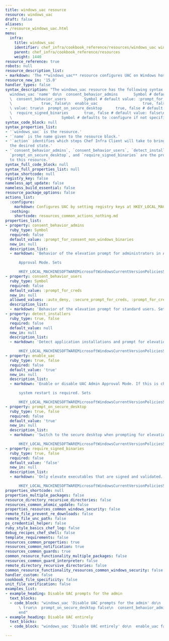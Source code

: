 ```yaml
---
title: windows_uac resource
resource: windows_uac
draft: false
aliases:
- /resource_windows_uac.html
menu:
  infra:
    title: windows_uac
    identifier: chef_infra/cookbook_reference/resources/windows_uac windows_uac
    parent: chef_infra/cookbook_reference/resources
    weight: 1440
resource_reference: true
robots: null
resource_description_list:
- markdown: 'The **windows_uac** resource configures UAC on Windows hosts by setting registry keys at ''HKEY_LOCAL_MACHINESOFTWAREMicrosoftWindowsCurrentVersionPoliciesSystem'''
resource_new_in: '15.0'
handler_types: false
syntax_description: "The windows_uac resource has the following syntax:\n\n``` ruby\n\
  windows_uac 'name' do\n  consent_behavior_admins       Symbol # default value: :prompt_for_consent_non_windows_binaries\n\
  \  consent_behavior_users        Symbol # default value: :prompt_for_creds\n  detect_installers\
  \             true, false\n  enable_uac                    true, false # default\
  \ value: true\n  prompt_on_secure_desktop      true, false # default value: true\n\
  \  require_signed_binaries       true, false # default value: false\n  action  \
  \                      Symbol # defaults to :configure if not specified\nend\n```"
syntax_code_block: null
syntax_properties_list:
- '`windows_uac` is the resource.'
- '`name` is the name given to the resource block.'
- '`action` identifies which steps Chef Infra Client will take to bring the node into
  the desired state.'
- '`consent_behavior_admins`, `consent_behavior_users`, `detect_installers`, `enable_uac`,
  `prompt_on_secure_desktop`, and `require_signed_binaries` are the properties available
  to this resource.'
syntax_full_code_block: null
syntax_full_properties_list: null
syntax_shortcode: null
registry_key: false
nameless_apt_update: false
nameless_build_essential: false
resource_package_options: false
actions_list:
  :configure:
    markdown: Configures UAC by setting registry keys at HKEY_LOCAL_MACHINESOFTWAREMicrosoftWindowsCurrentVersionPoliciesSystem.
  :nothing:
    shortcode: resources_common_actions_nothing.md
properties_list:
- property: consent_behavior_admins
  ruby_type: Symbol
  required: false
  default_value: :prompt_for_consent_non_windows_binaries
  new_in: null
  description_list:
  - markdown: 'Behavior of the elevation prompt for administrators in Admin

      Approval Mode. Sets

      HKEY_LOCAL_MACHINESOFTWAREMicrosoftWindowsCurrentVersionPoliciesSystemEnableLUAConsentPromptBehaviorAdmin.'
- property: consent_behavior_users
  ruby_type: Symbol
  required: false
  default_value: :prompt_for_creds
  new_in: null
  allowed_values: :auto_deny, :secure_prompt_for_creds, :prompt_for_creds
  description_list:
  - markdown: 'Behavior of the elevation prompt for standard users. Sets HKEY_LOCAL_MACHINESOFTWAREMicrosoftWindowsCurrentVersionPoliciesSystemEnableLUAConsentPromptBehaviorUser.'
- property: detect_installers
  ruby_type: true, false
  required: false
  default_value: null
  new_in: null
  description_list:
  - markdown: 'Detect application installations and prompt for elevation. Sets

      HKEY_LOCAL_MACHINESOFTWAREMicrosoftWindowsCurrentVersionPoliciesSystemEnableLUAEnableInstallerDetection.'
- property: enable_uac
  ruby_type: true, false
  required: false
  default_value: 'true'
  new_in: null
  description_list:
  - markdown: 'Enable or disable UAC Admin Approval Mode. If this is changed a

      system restart is required. Sets

      HKEY_LOCAL_MACHINESOFTWAREMicrosoftWindowsCurrentVersionPoliciesSystemEnableLUA.'
- property: prompt_on_secure_desktop
  ruby_type: true, false
  required: false
  default_value: 'true'
  new_in: null
  description_list:
  - markdown: 'Switch to the secure desktop when prompting for elevation. Sets

      HKEY_LOCAL_MACHINESOFTWAREMicrosoftWindowsCurrentVersionPoliciesSystemEnableLUAPromptOnSecureDesktop.'
- property: require_signed_binaries
  ruby_type: true, false
  required: false
  default_value: 'false'
  new_in: null
  description_list:
  - markdown: 'Only elevate executables that are signed and validated. Sets

      HKEY_LOCAL_MACHINESOFTWAREMicrosoftWindowsCurrentVersionPoliciesSystemEnableLUAValidateAdminCodeSignatures.'
properties_shortcode: null
properties_multiple_packages: false
resource_directory_recursive_directories: false
resources_common_atomic_update: false
properties_resources_common_windows_security: false
remote_file_prevent_re_downloads: false
remote_file_unc_path: false
ps_credential_helper: false
ruby_style_basics_chef_log: false
debug_recipes_chef_shell: false
template_requirements: false
resources_common_properties: true
resources_common_notification: true
resources_common_guards: true
common_resource_functionality_multiple_packages: false
resources_common_guard_interpreter: false
remote_directory_recursive_directories: false
common_resource_functionality_resources_common_windows_security: false
handler_custom: false
cookbook_file_specificity: false
unit_file_verification: false
examples_list:
- example_heading: Disable UAC prompts for the admin
  text_blocks:
  - code_block: "windows_uac 'Disable UAC prompts for the admin' do\n  enable_uac\
      \ true\n  prompt_on_secure_desktop false\n  consent_behavior_admins :no_prompt\n\
      end"
- example_heading: Disable UAC entirely
  text_blocks:
  - code_block: "windows_uac 'Disable UAC entirely' do\n  enable_uac false\nend"

---
```

